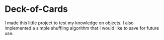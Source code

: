 # Deck-of-Cards
I made this little project to test my knowledge on objects. I also implemented a simple shuffling algorithm that I would like to save for future use.
